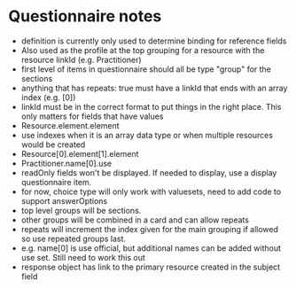 # Questionnaire notes

* definition is currently only used to determine binding for reference fields
 * Also used as the profile at the top grouping for a resource with the resource linkId (e.g. Practitioner)
* first level of items in questionnaire should all be type "group" for the sections
* anything that has repeats: true must have a linkId that ends with an array index (e.g. [0])
* linkId must be in the correct format to put things in the right place.  This only matters for 
  fields that have values
 * Resource.element.element
  * use indexes when it is an array data type or when multiple resources would be created
  * Resource[0].element[1].element
  * Practitioner.name[0].use
* readOnly fields won't be displayed.  If needed to display, use a display questionnaire item.
* for now, choice type will only work with valuesets, need to add code to support answerOptions
* top level groups will be sections.
 * other groups will be combined in a card and can allow repeats
 * repeats will increment the index given for the main grouping if allowed so use repeated groups last.
  * e.g. name[0] is use official, but additional names can be added without use set.  Still need 
    to work this out
* response object has link to the primary resource created in the subject field
